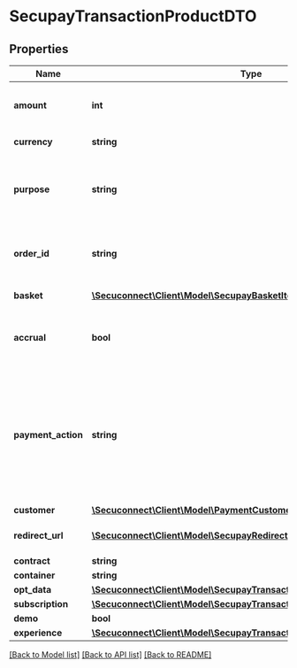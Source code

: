 # SecupayTransactionProductDTO

## Properties
Name | Type | Description | Notes
------------ | ------------- | ------------- | -------------
**amount** | **int** | Total amount of payment in cents (or the smallest cash unit of the relevant currency) | 
**currency** | **string** | ISO 4217 code of currency, eg EUR for Euro. | 
**purpose** | **string** | The purpose of the payment. This is the later assignment of the payment is for example on the account statement of the buyer. | 
**order_id** | **string** | Specifying an order number. Depending on the contract setting, this must be unique for each payment. | 
**basket** | [**\Secuconnect\Client\Model\SecupayBasketItem[]**](SecupayBasketItem.md) | A list of items that are being purchased. | 
**accrual** | **bool** | Indicates whether the payment is locked for pay-out (TRUE) or not (FALSE). Standard value here is FALSE. | 
**payment_action** | **string** | Specifies whether a pre-authorization (\&quot;authorization\&quot;) or instant payment (\&quot;sale\&quot;) is to be performed. Standard value here is \&quot;sale\&quot;. The collection of the pre-authorized payment is made with the \&quot;capture\&quot; command. | 
**customer** | [**\Secuconnect\Client\Model\PaymentCustomersProductModel**](PaymentCustomersProductModel.md) | The customer object | 
**redirect_url** | [**\Secuconnect\Client\Model\SecupayRedirectUrl**](SecupayRedirectUrl.md) | A list of redirect urls used for the payment checkout page | 
**contract** | **string** | Contract id | 
**container** | **string** | Container id | 
**opt_data** | [**\Secuconnect\Client\Model\SecupayTransactionProductDTOOptData**](SecupayTransactionProductDTOOptData.md) |  | 
**subscription** | [**\Secuconnect\Client\Model\SecupayTransactionProductDTOSubscription**](SecupayTransactionProductDTOSubscription.md) |  | 
**demo** | **bool** | Demo | 
**experience** | [**\Secuconnect\Client\Model\SecupayTransactionProductDTOExperience**](SecupayTransactionProductDTOExperience.md) |  | 

[[Back to Model list]](../README.md#documentation-for-models) [[Back to API list]](../README.md#documentation-for-api-endpoints) [[Back to README]](../README.md)


